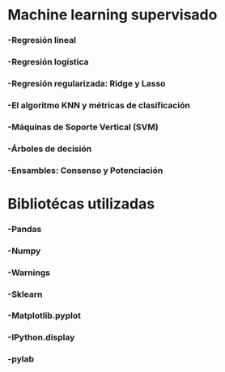 # Machine learning supervisado
### -Regresión lineal
### -Regresión logística
### -Regresión regularizada: Ridge y Lasso
### -El algoritmo KNN y métricas de clasificación
### -Máquinas de Soporte Vertical (SVM)
### -Árboles de decisión
### -Ensambles: Consenso y Potenciación

# Bibliotécas utilizadas
### -Pandas
### -Numpy
### -Warnings
### -Sklearn
### -Matplotlib.pyplot
### -IPython.display 
### -pylab

